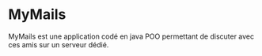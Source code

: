 # MyMails
MyMails est une application codé en java POO permettant de discuter avec ces amis sur un serveur dédié.
